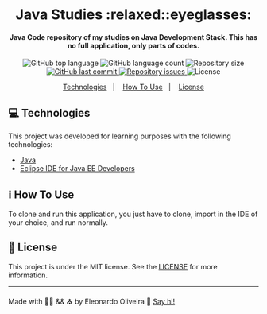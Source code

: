 <h1 align="center">
    Java Studies :relaxed::eyeglasses:
</h1>

<h4 align="center">
    Java Code repository of my studies on Java Development Stack. This has no full application, only parts of codes.
</h4>

<p align="center">
    <img alt="GitHub top language" src="https://img.shields.io/github/languages/top/eleonardoro/java-studies.svg">
    <img alt="GitHub language count" src="https://img.shields.io/github/languages/count/eleonardoro/java-studies.svg">
    <img alt="Repository size" src="https://img.shields.io/github/repo-size/eleonardoro/java-studies.svg">
    <a href="https://github.com/eleonardoro/java-studies/commits/master">
        <img alt="GitHub last commit" src="https://img.shields.io/github/last-commit/eleonardoro/java-studies.svg">
    </a>
    <a href="https://github.com/eleonardoro/java-studies/issues">
        <img alt="Repository issues" src="https://img.shields.io/github/issues/eleonardoro/java-studies.svg">
    </a>
    <img alt="License" src="https://img.shields.io/badge/license-MIT-yellowgreen">
</p>

<p align="center">
    <a href="#computer-technologies">Technologies</a>&nbsp;&nbsp;&nbsp;|&nbsp;&nbsp;&nbsp;
    <a href="#information_source-how-to-use">How To Use</a>&nbsp;&nbsp;&nbsp;|&nbsp;&nbsp;&nbsp;
    <a href="#memo-license">License</a>
</p>

## :computer: Technologies

This project was developed for learning purposes with the following technologies:

- [Java](https://www.java.com/)
- [Eclipse IDE for Java EE Developers](ecl)


## :information_source: How To Use

To clone and run this application, you just have to clone, import in the IDE of your choice, and run normally.


## :memo: License
This project is under the MIT license. See the
[LICENSE](https://github.com/eleonardoro/train-chords/blob/master/LICENSE) for more information.

---

Made with :purple_heart::heartpulse: && :church: by Eleonardo Oliveira :wave: [Say
hi!](https://www.linkedin.com/in/eleonardo/)


[ecl]: https://www.eclipse.org/downloads/packages/release/mars/r/eclipse-ide-java-ee-developers
